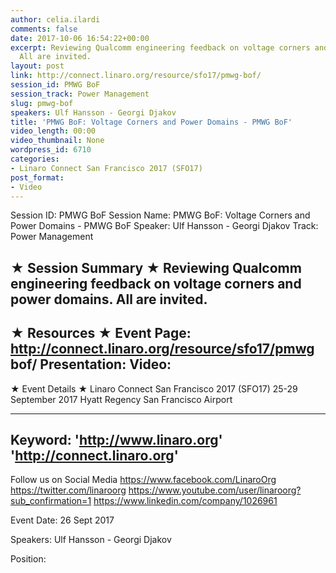 ```yaml
---
author: celia.ilardi
comments: false
date: 2017-10-06 16:54:22+00:00
excerpt: Reviewing Qualcomm engineering feedback on voltage corners and power domains.
  All are invited.
layout: post
link: http://connect.linaro.org/resource/sfo17/pmwg-bof/
session_id: PMWG BoF
session_track: Power Management
slug: pmwg-bof
speakers: Ulf Hansson - Georgi Djakov
title: 'PMWG BoF: Voltage Corners and Power Domains - PMWG BoF'
video_length: 00:00
video_thumbnail: None
wordpress_id: 6710
categories:
- Linaro Connect San Francisco 2017 (SFO17)
post_format:
- Video
---
```


Session ID: PMWG BoF
Session Name: PMWG BoF: Voltage Corners and Power Domains - PMWG BoF
Speaker: Ulf Hansson - Georgi Djakov
Track: Power Management


★ Session Summary ★
Reviewing Qualcomm engineering feedback on voltage corners and power domains. All are invited.
---------------------------------------------------
★ Resources ★
Event Page: http://connect.linaro.org/resource/sfo17/pmwg bof/
Presentation: 
Video: 
 ---------------------------------------------------

★ Event Details ★
Linaro Connect San Francisco 2017 (SFO17)
25-29 September 2017
Hyatt Regency San Francisco Airport

---------------------------------------------------
Keyword: 
'http://www.linaro.org'
'http://connect.linaro.org'
---------------------------------------------------
Follow us on Social Media
https://www.facebook.com/LinaroOrg
https://twitter.com/linaroorg
https://www.youtube.com/user/linaroorg?sub_confirmation=1
https://www.linkedin.com/company/1026961

Event Date: 26 Sept 2017

Speakers: Ulf Hansson - Georgi Djakov

Position: 
